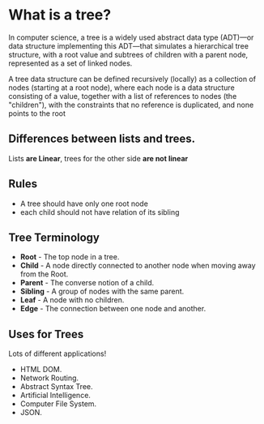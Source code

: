 # What is a tree?

In computer science, a tree is a widely used abstract data type (ADT)—or data structure implementing this ADT—that simulates a hierarchical tree structure, with a root value and subtrees of children with a parent node, represented as a set of linked nodes.

A tree data structure can be defined recursively (locally) as a collection of nodes (starting at a root node), where each node is a data structure consisting of a value, together with a list of references to nodes (the "children"), with the constraints that no reference is duplicated, and none points to the root

## Differences between lists and trees.

Lists **are Linear**, trees for the other side **are not linear**

## Rules

- A tree should have only one root node
- each child should not have relation of its sibling

## Tree Terminology

- **Root** - The top node in a tree.
- **Child** - A node directly connected to another node when moving away from the Root.
- **Parent** - The converse notion of a child.
- **Sibling** - A group of nodes with the same parent.
- **Leaf** - A node with no children.
- **Edge** - The connection between one node and another.

## Uses for Trees

Lots of different applications!

- HTML DOM.
- Network Routing.
- Abstract Syntax Tree.
- Artificial Intelligence.
- Computer File System.
- JSON.
